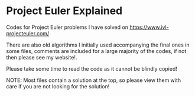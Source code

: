 # Project Euler Explained

Codes for Project Euler problems I have solved on https://www.ivl-projecteuler.com/

There are also old algorithms I initially used accompanying the final ones in some files, comments are included for a large majority of the codes, if not then please see my website!.

Please take some time to read the code as it cannot be blindly copied!

NOTE: Most files contain a solution at the top, so please view them with care if you are not looking for the solution!
